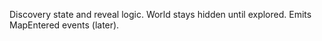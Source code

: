 Discovery state and reveal logic. World stays hidden until explored.
Emits MapEntered events (later).
